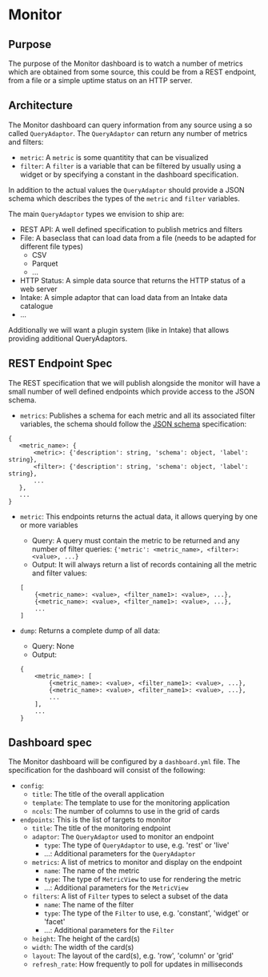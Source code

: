# Monitor

## Purpose

The purpose of the Monitor dashboard is to watch a number of metrics which are obtained from some source, this could be from a REST endpoint, from a file or a simple uptime status on an HTTP server. 

## Architecture

The Monitor dashboard can query information from any source using a so called `QueryAdaptor`. The `QueryAdaptor` can return any number of metrics and filters:

* `metric`: A `metric` is some quantitity that can be visualized
* `filter`: A `filter` is a variable that can be filtered by usually using a widget or by specifying a constant in the dashboard specification.

In addition to the actual values the `QueryAdaptor` should provide a JSON schema which describes the types of the `metric` and `filter` variables. 

The main `QueryAdaptor` types we envision to ship are:

- REST API: A well defined specification to publish metrics and filters
- File: A baseclass that can load data from a file (needs to be adapted for different file types)
  - CSV
  - Parquet
  - ...
- HTTP Status: A simple data source that returns the HTTP status of a web server
- Intake: A simple adaptor that can load data from an Intake data catalogue
- ...

Additionally we will want a plugin system (like in Intake) that allows providing additional QueryAdaptors.

## REST Endpoint Spec

The REST specification that we will publish alongside the monitor will have a small number of well defined endpoints which provide access to the JSON schema. 

- `metrics`: Publishes a schema for each metric and all its associated filter variables, the schema should follow the [JSON schema](https://json-schema.org/) specification:

```
{
   <metric_name>: {
       <metric>: {'description': string, 'schema': object, 'label': string},
       <filter>: {'description': string, 'schema': object, 'label': string},
       ...
   },
   ...
}
```

- `metric`: This endpoints returns the actual data, it allows querying by one or more variables

    - Query: A query must contain the metric to be returned and any number of filter queries:
        `{'metric': <metric_name>, <filter>: <value>, ...}`
    - Output: It will always return a list of records containing all the metric and filter values:
    ```
    [
        {<metric_name>: <value>, <filter_name1>: <value>, ...},
        {<metric_name>: <value>, <filter_name1>: <value>, ...},
        ...
    ]
    ```
- `dump`: Returns a complete dump of all data:
    
    - Query: None
    - Output:
    ```
    {
        <metric_name>: [
            {<metric_name>: <value>, <filter_name1>: <value>, ...},
            {<metric_name>: <value>, <filter_name1>: <value>, ...},
            ...
        ], 
        ...
    }
    ```
    
    
## Dashboard spec

The Monitor dashboard will be configured by a `dashboard.yml` file. The specification for the dashboard will consist of the following:

- `config`:
  - `title`: The title of the overall application
  - `template`: The template to use for the monitoring application
  - `ncols`: The number of columns to use in the grid of cards
- `endpoints`: This is the list of targets to monitor
  - `title`: The title of the monitoring endpoint
  - `adaptor`: The `QueryAdaptor` used to monitor an endpoint
    - `type`: The type of `QueryAdaptor` to use, e.g. 'rest' or 'live'
	- ...: Additional parameters for the `QueryAdaptor`
  - `metrics`: A list of metrics to monitor and display on the endpoint
    - `name`: The name of the metric
	- `type`: The type of `MetricView` to use for rendering the metric
	- ...: Additional parameters for the `MetricView`
  - `filters`: A list of `Filter` types to select a subset of the data
    - `name`: The name of the filter
	- `type`: The type of the `Filter` to use, e.g. 'constant', 'widget' or 'facet'
	- ...: Additional parameters for the `Filter`
  - `height`: The height of the card(s)
  - `width`: The width of the card(s)
  - `layout`: The layout of the card(s), e.g. 'row', 'column' or 'grid'
  - `refresh_rate`: How frequently to poll for updates in milliseconds
